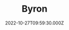 ---
date: 2022-10-27T09:59:30.000Z
title: Byron
latitude: 52.245991871285156
longitude: 0.7092109610783837
url: https://www.byron.co
category: checkin
---